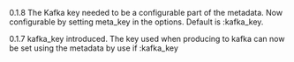 0.1.8   The Kafka key needed to be a configurable part of the metadata. Now configurable
        by setting meta_key in the options. Default is :kafka_key.

0.1.7   kafka_key introduced. The key used when producing to kafka can now be set
        using the metadata by use if :kafka_key

